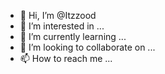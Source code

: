 - 👋 Hi, I’m @Itzzood
- 👀 I’m interested in ...
- 🌱 I’m currently learning ...
- 💞️ I’m looking to collaborate on ...
- 📫 How to reach me ...

<!---
Itzzood/Itzzood is a ✨ special ✨ repository because its `README.md` (this file) appears on your GitHub profile.
You can click the Preview link to take a look at your changes.
--->
